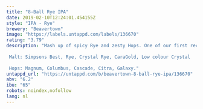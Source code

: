 ```yaml
---
title: "8-Ball Rye IPA"
date: 2019-02-10T12:24:01.454155Z
style: "IPA - Rye"
brewery: "Beavertown"
image: "https://labels.untappd.com/labels/136670"
rating: "3.79"
description: "Mash up of spicy Rye and zesty Hops. One of our first recipes that made it out the kitchen.  Malt: Simpsons Best, Rye, Crystal Rye, CaraGold, Low colour Crystal  Hops: Magnum, Columbus, Cascade, Citra, Galaxy."
untappd_url: "https://untappd.com/b/beavertown-8-ball-rye-ipa/136670"
abv: "6.2"
ibu: "65"
robots: noindex,nofollow
lang: nl
---
```


